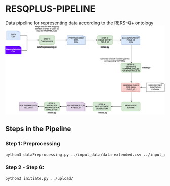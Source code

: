 # RESQPLUS-PIPELINE
Data pipeline for representing data according to the RERS-Q+ ontology
![Diagrama](DiagramaPipelineTransformacion.png)

## Steps in the Pipeline

### Step 1: Preprocessing

```bash
python3 dataPreprocessing.py ../input_data/data-extended.csv ../input_data/mappings.csv ../preprocessed_data
```
### Step 2 - Step 6:

```bash
python3 initiate.py ../upload/
```
